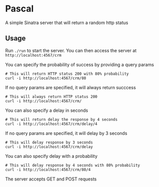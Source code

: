 # Pascal

A simple Sinatra server that will return a random http status

## Usage

Run `./run` to start the server. You can then access the server at `http://localhost:4567/crm`

You can specify the probability of success by providing a query params
```shell
# This will return HTTP status 200 with 80% probability
curl -i http://localhost:4567/crm/80
```

If no query params are specified, it will always return succcess
```shell
# This will always return HTTP status 200
curl -i http://localhost:4567/crm/
```

You can also specify a delay in seconds
```shell
# This will return delay the response by 4 seconds
curl -i http://localhost:4567/crm/delay/4
```

If no query params are specified, it will delay by 3 seconds
```shell
# This will delay response by 3 seconds
curl -i http://localhost:4567/crm/delay
```

You can also specify delay with a probability
```shell
# This will delay response by 4 seconds with 80% probability
curl -i http://localhost:4567/crm/80/4
```

The server accepts GET and POST requests
